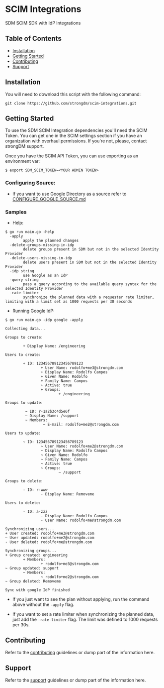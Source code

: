 # SCIM Integrations

SDM SCIM SDK with IdP Integrations

## Table of Contents

- [Installation](#installation)
- [Getting Started](#getting-started)
- [Contributing](#contributing)
- [Support](#support)

## Installation

You will need to download this script with the following command:

```
git clone https://github.com/strongdm/scim-integrations.git
```

## Getting Started

To use the SDM SCIM Integration dependencies you'll need the SCIM Token. You can get one in the SCIM settings section if you have an organization with overhaul permissions. If you're not, please, contact strongDM support.

Once you have the SCIM API Token, you can use exporting as an environment var:

```
$ export SDM_SCIM_TOKEN=<YOUR ADMIN TOKEN>
```

### Configuring Source:

- If you want to use Google Directory as a source refer to [CONFIGURE_GOOGLE_SOURCE.md](docs/CONFIGURE_GOOGLE_SOURCE.md)

### Samples

- Help:

```
$ go run main.go -help
  -apply
        apply the planned changes
  -delete-groups-missing-in-idp
        delete groups present in SDM but not in the selected Identity Provider
  -delete-users-missing-in-idp
        delete users present in SDM but not in the selected Identity Provider
  -idp string
        use Google as an IdP
  -query string
        pass a query according to the available query syntax for the selected Identity Provider
  -rate-limiter
        synchronize the planned data with a requester rate limiter, limiting with a limit set as 1000 requests per 30 seconds
```

- Running Google IdP:

```
$ go run main.go -idp google -apply

Collecting data...

Groups to create:

        + Display Name: /engineering

Users to create:

        + ID: 123456789123456789123
                + User Name: rodolfo+me3@strongdm.com
                + Display Name: Rodolfo Campos
                + Given Name: Rodolfo
                + Family Name: Campos
                + Active: true
                + Groups:
                        + /engineering

Groups to update:

         ~ ID: r-1a2b3c4d5e6f
         ~ Display Name: /support
         ~ Members:
                 ~ E-mail: rodolfo+me2@strongdm.com

Users to update:

        ~ ID: 123456789123456789123
                ~ User Name: rodolfo+me2@strongdm.com
                ~ Display Name: Rodolfo Campos
                ~ Given Name: Rodolfo
                ~ Family Name: Campos
                ~ Active: true
                ~ Groups:
                        ~ /support

Groups to delete:

        - ID: r-www
                - Display Name: Removeme

Users to delete:

        - ID: a-zzz
                - Display Name: Rodolfo Campos
                - User Name: rodolfo+me@strongdm.com

Synchronizing users...
+ User created: rodolfo+me3@strongdm.com
~ User updated: rodolfo+me2@strongdm.com
- User deleted: rodolfo+me@strongdm.com

Synchronizing groups...
+ Group created: engineering
        + Members:
                + rodolfo+me3@strongdm.com
~ Group updated: support
        ~ Members:
                ~ rodolfo+me2@strongdm.com
~ Group deleted: Removeme

Sync with google IdP finished
```

- If you just want to see the plan without applying, run the command above without the `-apply` flag.

- If you want to set a rate limiter when synchronizing the planned data, just add the `-rate-limiter` flag. The limit was defined to 1000 requests per 30s.

## Contributing

Refer to the [contributing](CONTRIBUTING.md) guidelines or dump part of the information here.

## Support

Refer to the [support](SUPPORT.md) guidelines or dump part of the information here.
